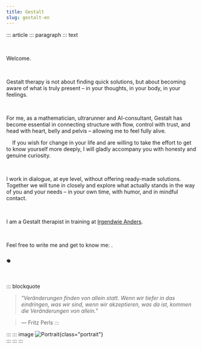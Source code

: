 ```yaml
---
title: Gestalt
slug: gestalt-en
---
```


::: article
::: paragraph
::: text

&nbsp;


Welcome.

&nbsp;


Gestalt therapy is not about finding quick solutions, but about becoming aware of what is truly present – in your thoughts, in your body, in your feelings.

&nbsp;
 

For me, as a mathematician, ultrarunner and AI-consultant, Gestalt has become essential in connecting structure with flow, control with trust, and head with heart, belly and pelvis – allowing me to feel fully alive.

&nbsp;
 
If you wish for change in your life and are willing to take the effort to get to know yourself more deeply, I will gladly accompany you with honesty and genuine curiosity.

&nbsp;
 

I work in dialogue, at eye level, without offering ready-made solutions. Together we will tune in closely and explore what actually stands in the way of you and your needs – in your own time, with humor, and in mindful contact.

&nbsp;
 

I am a Gestalt therapist in training at [Irgendwie Anders](https://irgendwie-anders.de/).

&nbsp;

Feel free to write me and get to know me: 
<a href="mailto:" class="crypted-mail"
   data-name="$email_username$"
   data-domain="$email_domain$"
   data-tld="$email_tld$"
   onclick="window.location.href = 'mailto:' + this.dataset.name + '@' + this.dataset.domain + '.' + this.dataset.tld; return false;">
</a>.

### 𖦹

&nbsp;


::: blockquote
> *"Veränderungen finden von allein statt. Wenn wir tiefer in das eindringen, was wir sind, wenn wir akzeptieren, was da ist, kommen die Veränderungen von allein."*

> — Fritz Perls
:::


:::
::: image
![Portrait](../static/img/portrait_le.jpg){class="portrait"} \
:::
:::
:::
